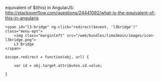equivalent of $(this) in AngularJS:
http://stackoverflow.com/questions/24441092/what-is-the-equivalent-of-this-in-angularjs


```
<span id="l3-bridge" ng-click="redirect($event, 'l3bridge')" class="menu-opt">
    <img class="marginleft" src="/web/bundles/lima3main/images/icon-l3bridge.png">
    L3 Bridge
</span>

$scope.redirect = function(obj, url) {

    var id = obj.target.attributes.id.value;

}
```
